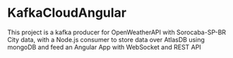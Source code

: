 # KafkaCloudAngular
This project is a kafka producer for OpenWeatherAPI with Sorocaba-SP-BR City data, with a Node.js consumer to store data over AtlasDB using mongoDB and feed an Angular App with WebSocket and REST API
